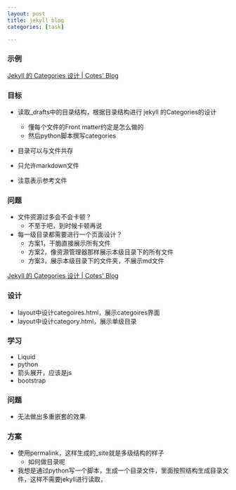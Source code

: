 ```yaml
---
layout: post
title: jekyll blog
categories: [task]

---
```






### 示例

[Jekyll 的 Categories 设计 | Cotes' Blog](https://cotes.page/posts/jekyll-categroies-design/)

### 目标

- 读取_drafts中的目录结构，根据目录结构进行 jekyll 的Categories的设计
  - 懂每个文件的Front matter约定是怎么做的
  - 然后python脚本撰写categories

- 目录可以与文件共存
- 只允许markdown文件
- 注意表示参考文件

### 问题

- 文件资源过多会不会卡顿？
  - 不至于吧，到时候卡顿再说
- 每一级目录都需要进行一个页面设计？
  - 方案1，干脆直接展示所有文件
  - 方案2，像资源管理器那样展示本级目录下的所有文件
  - 方案3，展示本级目录下的文件夹，不展示md文件

[Jekyll 的 Categories 设计 | Cotes' Blog](https://cotes.page/posts/jekyll-categroies-design/)

### 设计

- layout中设计categoires.html，展示categoires界面
- layout中设计category.html，展示单级目录

### 学习

- Liquid
- python
- 箭头展开，应该是js
- bootstrap







### 问题

- 无法做出多重嵌套的效果

### 方案

- 使用permalink，这样生成的_site就是多级结构的样子
  - 如何做目录呢
- 我想是通过python写一个脚本，生成一个目录文件，里面按照结构生成目录文件，这样不需要jekyll进行读取，